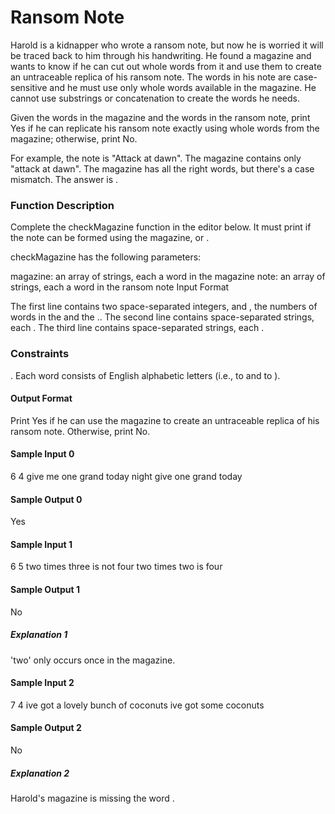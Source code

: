 # Ransom Note

Harold is a kidnapper who wrote a ransom note, but now he is worried it will be traced back to him through his handwriting. He found a magazine and wants to know if he can cut out whole words from it and use them to create an untraceable replica of his ransom note. The words in his note are case-sensitive and he must use only whole words available in the magazine. He cannot use substrings or concatenation to create the words he needs.

Given the words in the magazine and the words in the ransom note, print Yes if he can replicate his ransom note exactly using whole words from the magazine; otherwise, print No.

For example, the note is "Attack at dawn". The magazine contains only "attack at dawn". The magazine has all the right words, but there's a case mismatch. The answer is .

### Function Description

Complete the checkMagazine function in the editor below. It must print  if the note can be formed using the magazine, or .

checkMagazine has the following parameters:

magazine: an array of strings, each a word in the magazine
note: an array of strings, each a word in the ransom note
Input Format

The first line contains two space-separated integers,  and , the numbers of words in the  and the .. 
The second line contains  space-separated strings, each . 
The third line contains  space-separated strings, each .

### Constraints

.
Each word consists of English alphabetic letters (i.e.,  to  and  to ).
#### Output Format

Print Yes if he can use the magazine to create an untraceable replica of his ransom note. Otherwise, print No.

#### Sample Input 0

6 4
give me one grand today night
give one grand today
#### Sample Output 0

Yes
#### Sample Input 1

6 5
two times three is not four
two times two is four
#### Sample Output 1

No
##### Explanation 1

'two' only occurs once in the magazine.

#### Sample Input 2

7 4
ive got a lovely bunch of coconuts
ive got some coconuts
#### Sample Output 2

No
##### Explanation 2

Harold's magazine is missing the word .